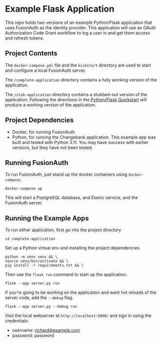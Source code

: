 # Example Flask Application 

This repo holds two versions of an example Python/Flask application that uses FusionAuth as the identity provider. 
This application will use an OAuth Authorization Code Grant workflow to log a user in and get them access and 
refresh tokens.

## Project Contents

The `docker-compose.yml` file and the `kickstart` directory are used to start and configure a local FusionAuth server.

The `/complete-application` directory contains a fully working version of the application.

The `/stub-application` directory contains a stubbed-out version of the application. Following the 
directions in the [Python/Flask Quickstart](https://fusionauth.io) will produce a working version of the application.

## Project Dependencies
* Docker, for running FusionAuth
* Python, for running the Changebank application. This example app was built and tested with Python 3.11. You may have success with earlier versions, but they have not been tested.

## Running FusionAuth
To run FusionAuth, just stand up the docker containers using `docker-compose`.

```shell
docker-compose up
```

This will start a PostgreSQL database, and Elastic service, and the FusionAuth server.

## Running the Example Apps
To run either application, first go into the project directory

```shell
cd complete-application
```
Set up a Python virtual env and installing the project dependencies.

```shell
python -m venv venv && \
source venv/bin/activate && \
pip install -r requirements.txt && \
```

Then use the `flask run` command to start up the application.

```shell
flask --app server.py run
```

If you're going to be working on the application and want hot reloads of the server code, add the `--debug` flag.

```shell
flask --app server.py --debug run
```

Visit the local webserver at `http://localhost:5000/` and sign in using the credentials:

* username: richard@example.com
* password: password
